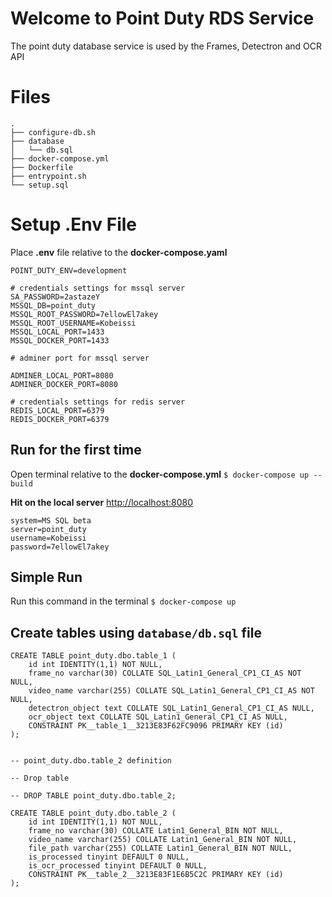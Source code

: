 ﻿# Welcome to Point Duty RDS Service

The point duty database service is used by the Frames, Detectron and OCR API

# Files
    .
    ├── configure-db.sh
    ├── database
    │   └── db.sql
    ├── docker-compose.yml
    ├── Dockerfile
    ├── entrypoint.sh
    └── setup.sql

# Setup .Env File

Place **.env** file relative to the **docker-compose.yaml**

    POINT_DUTY_ENV=development

    # credentials settings for mssql server
    SA_PASSWORD=2astazeY
    MSSQL_DB=point_duty
    MSSQL_ROOT_PASSWORD=7ellowEl7akey
    MSSQL_ROOT_USERNAME=Kobeissi
    MSSQL_LOCAL_PORT=1433
    MSSQL_DOCKER_PORT=1433

    # adminer port for mssql server

    ADMINER_LOCAL_PORT=8080
    ADMINER_DOCKER_PORT=8080

    # credentials settings for redis server
    REDIS_LOCAL_PORT=6379
    REDIS_DOCKER_PORT=6379


## Run for the first time
Open terminal relative to the **docker-compose.yml**
`$ docker-compose up --build`

**Hit on the local server**
[http://localhost:8080](http://localhost:8080)

    system=MS SQL beta
    server=point_duty
    username=Kobeissi
    password=7ellowEl7akey

## Simple Run
Run this command in the terminal
`$ docker-compose up`

## Create tables using `database/db.sql` file

    CREATE TABLE point_duty.dbo.table_1 (
        id int IDENTITY(1,1) NOT NULL,
        frame_no varchar(30) COLLATE SQL_Latin1_General_CP1_CI_AS NOT NULL,
        video_name varchar(255) COLLATE SQL_Latin1_General_CP1_CI_AS NOT NULL,
        detectron_object text COLLATE SQL_Latin1_General_CP1_CI_AS NULL,
        ocr_object text COLLATE SQL_Latin1_General_CP1_CI_AS NULL,
        CONSTRAINT PK__table_1__3213E83F62FC9096 PRIMARY KEY (id)
    );


    -- point_duty.dbo.table_2 definition

    -- Drop table

    -- DROP TABLE point_duty.dbo.table_2;

    CREATE TABLE point_duty.dbo.table_2 (
        id int IDENTITY(1,1) NOT NULL,
        frame_no varchar(30) COLLATE Latin1_General_BIN NOT NULL,
        video_name varchar(255) COLLATE Latin1_General_BIN NOT NULL,
        file_path varchar(255) COLLATE Latin1_General_BIN NOT NULL,
        is_processed tinyint DEFAULT 0 NULL,
        is_ocr_processed tinyint DEFAULT 0 NULL,
        CONSTRAINT PK__table_2__3213E83F1E6B5C2C PRIMARY KEY (id)
    );